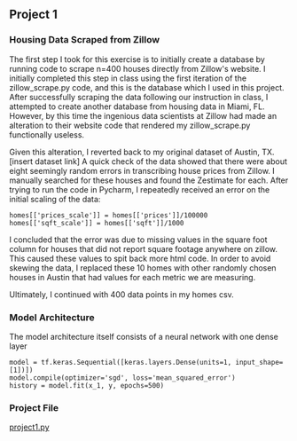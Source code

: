 ## Project 1

### **Housing Data Scraped from Zillow**


The first step I took for this exercise is to initially create 
a database by running code to scrape n=400 houses directly from Zillow's website. I initially
completed this step in class using the first iteration of the zillow_scrape.py code, and this is the 
database which I used in this project. After successfully scraping the data following our instruction
in class, I attempted to create another database from housing data in Miami, FL. However, by this time
the ingenious data scientists at Zillow had made an alteration to their website code that rendered 
my zillow_scrape.py functionally useless.  

Given this alteration, I reverted back to my original dataset of Austin, TX. [insert dataset link]
A quick check of the data showed that there were about eight seemingly random errors in transcribing house prices 
from Zillow. I manually searched for these houses and found the Zestimate for each. After trying to run the code 
in Pycharm, I repeatedly received an error on the initial scaling of the data:

```
homes[['prices_scale']] = homes[['prices']]/100000 
homes[['sqft_scale']] = homes[['sqft']]/1000 
```

I concluded that the error was due to missing values in the square foot column for houses that did not report 
square footage anywhere on zillow. This caused these values to spit back more html code. In order to avoid skewing the
data, I replaced these 10 homes with other randomly chosen houses in Austin that had values for each metric we are measuring. 

Ultimately, I continued with 400 data points in my homes csv. 



### **Model Architecture**

The model architecture itself consists of a neural network with one dense layer 

```
model = tf.keras.Sequential([keras.layers.Dense(units=1, input_shape=[1])])
model.compile(optimizer='sgd', loss='mean_squared_error')
history = model.fit(x_1, y, epochs=500)
```

### **Project File**

<a id="raw-url" href="https://raw.githubusercontent.com/antoniomarra8/DATA310/main/project1.py">project1.py</a>

